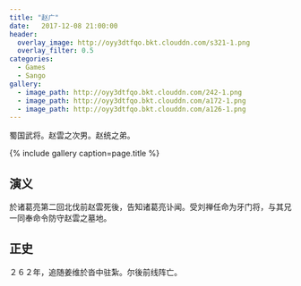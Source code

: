 ```yaml
---
title: "赵广"
date:   2017-12-08 21:00:00
header:
  overlay_image: http://oyy3dtfqo.bkt.clouddn.com/s321-1.png
  overlay_filter: 0.5
categories:
  - Games
  - Sango
gallery:
  - image_path: http://oyy3dtfqo.bkt.clouddn.com/242-1.png
  - image_path: http://oyy3dtfqo.bkt.clouddn.com/a172-1.png
  - image_path: http://oyy3dtfqo.bkt.clouddn.com/a126-1.png
---
```


蜀国武将。赵雲之次男。赵统之弟。

{% include gallery caption=page.title %}

## 演义

於诸葛亮第二回北伐前赵雲死後，告知诸葛亮讣闻。受刘禅任命为牙门将，与其兄一同奉命令防守赵雲之墓地。

## 正史

２６２年，追随姜维於沓中驻紮。尔後前线阵亡。